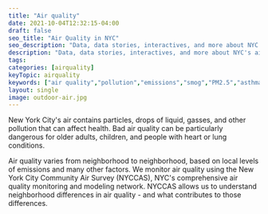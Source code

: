 ```yaml
---
title: "Air quality"
date: 2021-10-04T12:32:15-04:00
draft: false
seo_title: "Air Quality in NYC"
seo_description: "Data, data stories, interactives, and more about NYC's air quality."
description: "Data, data stories, interactives, and more about NYC's air quality."
tags: 
categories: [airquality]
keyTopic: airquality
keywords: ["air quality","pollution","emissions","smog","PM2.5","asthma","breathing","lungs"]
layout: single
image: outdoor-air.jpg
---
```


New York City's air contains particles, drops of liquid, gasses, and other pollution that can affect health. Bad air quality can be particularly dangerous for older adults, children, and people with heart or lung conditions.

Air quality varies from neighborhood to neighborhood, based on local levels of emissions and many other factors. We monitor air quality using the New York City Community Air Survey (NYCCAS), NYC's comprehensive air quality monitoring and modeling network. NYCCAS allows us to understand neighborhood differences in air quality - and what contributes to those differences.
